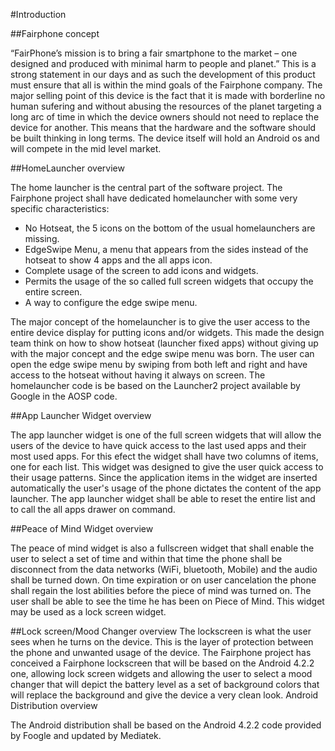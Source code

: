 #Introduction

##Fairphone concept

“FairPhone’s mission is to bring a fair smartphone to the market – one designed and produced with minimal harm to people and planet.”
This is a strong statement in our days and as such the development of this product must ensure that all is within the mind goals of the Fairphone company.
The major selling point of this device is the fact that it is made with borderline no human sufering and without abusing the resources of the planet targeting a long arc of time in which the device owners should not need to replace the device for another. This means that the hardware and the software should be built thinking in long terms.
The device itself will hold an Android os and will compete in the mid level market.


##HomeLauncher overview

The home launcher is the central part of the software project. The Fairphone project shall have dedicated homelauncher with some very specific characteristics:

- No Hotseat, the 5 icons on the bottom of the usual homelaunchers are missing.
- EdgeSwipe Menu, a menu that appears from the sides instead of the hotseat to show 4 apps and the all apps icon.
- Complete usage of the screen to add icons and widgets.
- Permits the usage of the so called full screen widgets that occupy the entire screen.
- A way to configure the edge swipe menu.

The major concept of the homelauncher is to give the user access to the entire device display for putting icons and/or widgets.
This made the design team think on how to show hotseat (launcher fixed apps) without giving up with the major concept and the edge swipe menu was born. The user can open the edge swipe menu by swiping from both left and right and have access to the hotseat without having it always on screen.
The homelauncher code is be based on the Launcher2 project available by Google in the AOSP code.


##App Launcher Widget overview

The app launcher widget is one of the full screen widgets that will allow the users of the device to have quick access to the last used apps and their most used apps. For this efect the widget shall have two columns of items, one for each list.
This widget was designed to give the user quick access to their usage patterns. Since the application items in the widget are inserted automatically the user's usage of the phone dictates the content of the app launcher.
The app launcher widget shall be able to reset the entire list and to call the all apps drawer on command.


##Peace of Mind Widget overview

The peace of mind widget is also a fullscreen widget that shall enable the user to select a set of time and within that time the phone shall be disconnect from the data networks (WiFi, bluetooth, Mobile) and the audio shall be turned down. On time expiration or on user cancelation the phone shall regain the lost abilities before the piece of mind was turned on.
The user shall be able to see the time he has been on Piece of Mind. This widget may be used as a lock screen widget.


##Lock screen/Mood Changer overview
The lockscreen is what the user sees when he turns on the device. This is the layer of protection between the phone and unwanted usage of the device.
The Fairphone project has conceived a Fairphone lockscreen that will be based on the Android 4.2.2 one, allowing lock screen widgets and allowing the user to select a mood changer that will depict the battery level as a set of background colors that will replace the background and give the device a very clean look.
Android Distribution overview


The Android distribution shall be based on the Android 4.2.2 code provided by Foogle and updated by Mediatek.
